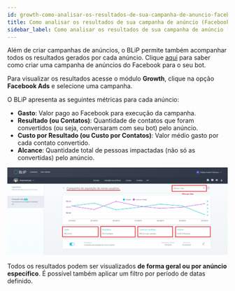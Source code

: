 ```yaml
---
id: growth-como-analisar-os-resultados-de-sua-campanha-de-anuncio-facebook-ads
title: Como analisar os resultados de sua campanha de anúncio (Facebook Ads)
sidebar_label: Como analisar os resultados de sua campanha de anúncio (Facebook Ads)
---
```


Além de criar campanhas de anúncios, o BLiP permite também acompanhar todos os resultados gerados por cada anúncio. Clique [aqui](https://help.blip.ai/hc/pt-br/articles/360018290172-Criando-uma-campanha-de-an%C3%BAncio-Facebook-Ads-para-o-seu-bot) para saber como criar uma campanha de anúncios do Facebook para o seu bot.

Para visualizar os resultados acesse o módulo **Growth**, clique na opção **Facebook Ads** e selecione uma campanha.

O BLiP apresenta as seguintes métricas para cada anúncio:

* **Gasto**: Valor pago ao Facebook para execução da campanha.
* **Resultado (ou Contatos)**: Quantidade de contatos que foram convertidos (ou seja, conversaram com seu bot) pelo anúncio.
* **Custo por Resultado (ou Custo por Contatos)**: Valor médio gasto por cada contato convertido.
* **Alcance**: Quantidade total de pessoas impactadas (não só as convertidas) pelo anúncio. 

![Análise de resultados da campanha (Facebook Ads)](../../assets/practice/growth/como-analisar-os-resultados-de-sua-campanha-de-anuncio-facebook-ads.png)

Todos os resultados podem ser visualizados **de forma geral ou por anúncio específico**. É possível também aplicar um filtro por período de datas definido.